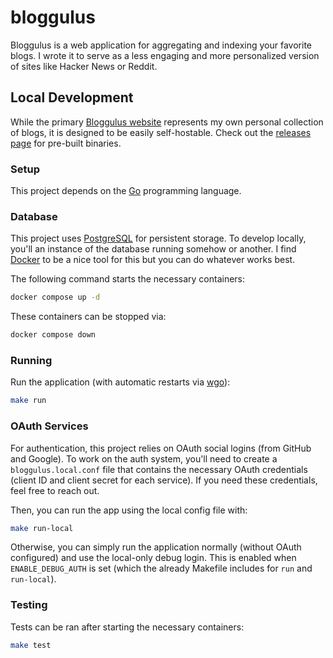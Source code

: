 # bloggulus

Bloggulus is a web application for aggregating and indexing your favorite blogs.
I wrote it to serve as a less engaging and more personalized version of sites like Hacker News or Reddit.

## Local Development

While the primary [Bloggulus website](https://bloggulus.com) represents my own personal collection of blogs, it is designed to be easily self-hostable.
Check out the [releases page](https://github.com/theandrew168/bloggulus/releases) for pre-built binaries.

### Setup

This project depends on the [Go](https://golang.org/dl/) programming language.

### Database

This project uses [PostgreSQL](https://www.postgresql.org/) for persistent storage.
To develop locally, you'll an instance of the database running somehow or another.
I find [Docker](https://www.docker.com/) to be a nice tool for this but you can do whatever works best.

The following command starts the necessary containers:

```bash
docker compose up -d
```

These containers can be stopped via:

```bash
docker compose down
```

### Running

Run the application (with automatic restarts via [wgo](https://github.com/bokwoon95/wgo)):

```bash
make run
```

### OAuth Services

For authentication, this project relies on OAuth social logins (from GitHub and Google).
To work on the auth system, you'll need to create a `bloggulus.local.conf` file that contains the necessary OAuth credentials (client ID and client secret for each service).
If you need these credentials, feel free to reach out.

Then, you can run the app using the local config file with:

```bash
make run-local
```

Otherwise, you can simply run the application normally (without OAuth configured) and use the local-only debug login.
This is enabled when `ENABLE_DEBUG_AUTH` is set (which the already Makefile includes for `run` and `run-local`).

### Testing

Tests can be ran after starting the necessary containers:

```bash
make test
```

